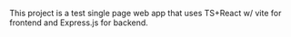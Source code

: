 This project is a test single page web app that uses TS+React w/ vite for frontend and Express.js for backend.
